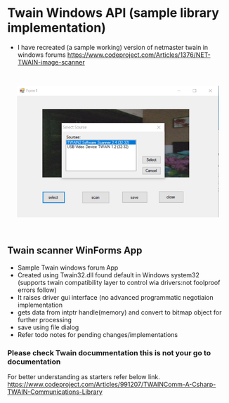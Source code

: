 # Twain Windows API (sample library implementation) 
- I have recreated (a sample working) version of netmaster twain in windows forums
https://www.codeproject.com/Articles/1376/NET-TWAIN-image-scanner


<br>

<p align="center">
  <img width="460" height="300" src="twain scanner screenshot.png">
</p>
<br>

## Twain scanner WinForms App 
- Sample Twain windows forum App
- Created using Twain32.dll found default in Windows system32 (supports twain compatibility layer to control wia drivers:not foolproof errors follow)
- It raises driver gui interface (no advanced programmatic negotiaion implementation
- gets data from intptr handle(memory) and convert to bitmap object for further processing
- save using file dialog
- Refer todo notes for pending changes/implementations




### Please check Twain docummentation this is not your go to documentation
For better understanding as starters refer below link. 
https://www.codeproject.com/Articles/991207/TWAINComm-A-Csharp-TWAIN-Communications-Library

